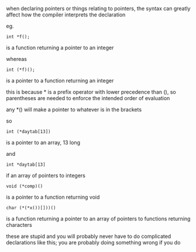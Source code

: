 when declaring pointers or things relating to pointers, the syntax can greatly affect how the compiler interprets the declaration

eg.
```
int *f();
```
is a function returning a pointer to an integer

whereas
```
int (*f)();
```
is a pointer to a function returning an integer

this is because \* is a prefix operator with lower precedence than (), so parentheses are needed to enforce the intended order of evaluation

any \*() will make a pointer to whatever is in the brackets

so 
```
int (*daytab[13])
```
is a pointer to an array, 13 long

and 
```
int *daytab[13]
```
if an array of pointers to integers

```
void (*comp)()
```
is a pointer to a function returning void

```
char (*(*x())[]))()
```
is a function returning a pointer to an array of pointers to functions returning characters

these are stupid and you will probably never have to do complicated declarations like this; you are probably doing something wrong if you do